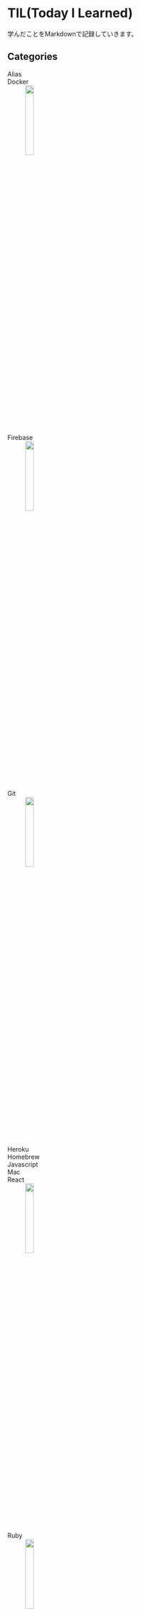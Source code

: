 # TIL(Today I Learned)
学んだことをMarkdownで記録していきます。
## Categories
<dl>
  <dt>Alias</dt>
  <dt>Docker</dt>
  <dd><img src="https://user-images.githubusercontent.com/46050182/89783293-ad076b80-db51-11ea-81d7-c153522d0e7b.png" width=20%></dd>
  <dt>Firebase</dt>
    <dd><img src="https://user-images.githubusercontent.com/46050182/89784237-4be09780-db53-11ea-89e3-6989e412ab49.png" width=20%></dd>
  <dt>Git</dt>
    <dd><img src="https://user-images.githubusercontent.com/46050182/89784239-4c792e00-db53-11ea-9559-bcbd93a8bdfc.png" width=20%></dd>
  <dt>Heroku</dt>
  <dt>Homebrew</dt>
  <dt>Javascript</dt>
  <dt>Mac</dt>
  <dt>React</dt>
    <dd><img src="https://user-images.githubusercontent.com/46050182/89784240-4c792e00-db53-11ea-98e8-66c6777f95d7.png" width=20%></dd>
  <dt>Ruby</dt>
    <dd><img src="https://user-images.githubusercontent.com/46050182/89784242-4daa5b00-db53-11ea-8c4d-7436bd175601.png" width=20%></dd>
  <dt>Ruby on Rails</dt>
</dl>
